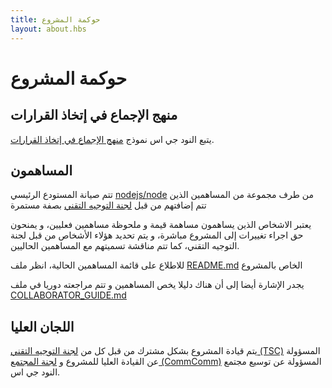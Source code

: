 ```yaml
---
title: حوكمة المشروع
layout: about.hbs
---
```

# حوكمة المشروع

## منهج الإجماع في إتخاذ القرارات

يتبع النود جي اس نموذج [منهج الإجماع في إتخاذ القرارات][].

## المساهمون

تتم صيانة المستودع الرئيسي [nodejs/node][] من طرف مجموعة من المساهمين الذين تتم إضافتهم من قبل [لجنة التوجيه التقني][] بصفة مستمرة

يعتبر الاشخاص الذين يساهمون مساهمة قيمة و ملحوظة مساهمين فعليين، و يمنحون حق اجراء تغييرات إلى المشروع مباشرة، و يتم تحديد هؤلاء الأشخاص من قبل لجنة التوجيه التقني، كما تتم مناقشة تسميتهم مع المساهمين الحاليين.

للاطلاع على قائمة المساهمين الحالية، انظر ملف [README.md][] الخاص بالمشروع
 
يجدر الإشارة أيضا إلى أن هناك دليلا يخص المساهمين و تتم مراجعته دوريا في ملف [COLLABORATOR_GUIDE.md][]

## اللجان العليا

يتم قيادة المشروع بشكل مشترك من قبل كل من [لجنة التوجيه التقني (TSC)][] المسؤولة عن القيادة العليا للمشروع و [لجنة المجتمع (CommComm)][] المسؤولة عن توسيع مجتمع النود جي اس.

[COLLABORATOR_GUIDE.md]: https://github.com/nodejs/node/blob/master/COLLABORATOR_GUIDE.md
[لجنة المجتمع (CommComm)]: https://github.com/nodejs/community-committee/blob/master/Community-Committee-Charter.md
[منهج الإجماع في إتخاذ القرارات]: http://en.wikipedia.org/wiki/Consensus-seeking_decision-making
[README.md]: https://github.com/nodejs/node/blob/master/README.md#current-project-team-members
[لجنة التوجيه التقني (TSC)]: https://github.com/nodejs/TSC/blob/master/TSC-Charter.md
[لجنة التوجيه التقني]: https://github.com/nodejs/TSC
[nodejs/node]: https://github.com/nodejs/node
